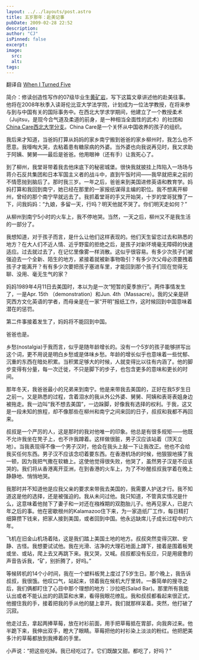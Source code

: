 ```yaml
---
layout: ../../layouts/post.astro
title: 五岁那年：赴美记事
pubDate: 2009-02-28 22:52
description: 
author: "CJ"
isPinned: false
excerpt: 
image:
  src:
  alt:
tags: 
---
```

翻译自 [When I Turned Five](https://www.wcas.northwestern.edu/alumni/crosscurrents/2007-fall-winter/articles/five.html)

简介：修读创造性写作的07级毕业生[黄矿岩](https://www.facebook.com/kuangyan)，写下这篇文章讲述他的赴美往事。他将在2008年秋季入读哥伦比亚大学法学院，计划成为一位法学教授，在将来参与到与中国有关的国际事务中。在西北大学求学期间，他建立了一个教授柔术（Jujitsu，是现今合气道及柔道的前身，是一种相当全面性的武术）的社团和 [China Care西北大学分支](https://groups.northwestern.edu/chinacare/)。China Care是一个关怀从中国收养的孩子的组织。

我后来才知道，当爸妈打算从妈妈的家乡南宁搬到爸爸的家乡柳州时，我怎么也不愿意。我嚎啕大哭，去粘着患有糖尿病的外婆。当外婆也向我说再见时，我又求助于阿姨、舅舅——最后是爸爸。他用眼神（还有手）让我死心了。

到了柳州，我堂哥带着我去他床底下的秘密城堡。很快我就披挂上阵陷入一场场与蒋介石反共集团和日本军国主义者的战斗中，直到午饭时间——我早就把来之前的不情愿抛到脑后了。那时我三岁。一年之后，爸爸来到美国进修英语和教育学。妈妈打算和我回到南宁，她已经在那里的一家报纸谋得主编的职位。我不想离开柳州，曾经的那个南宁早就远去了。我抓着堂哥的手又开始哭，十岁的堂哥犹豫了一下，问我妈妈：“九娘，多留一天，行吗？明天他就不哭了。你们明天走如何？”

从柳州到南宁5小时的火车上，我不停地哭。当然，一天之后，柳州又不是我生活的一部分了。

我想知道，对于孩子而言，是什么让他们这样表现的。他们天生留恋过去和熟悉的地方？在大人们不近人情、近乎野蛮的拒绝之后，是孩子对新环境毫无障碍的快速适应。过去就过去了，在记忆里像雾一样消散。这似乎很容易。有多少次孩子们被强迫去一个全新、陌生的地方，紧接着就被新事物吸引？有多少次父母必须要拽着孩子才能离开？有有多少次要把孩子塞进车里，才能回到那个孩子们现在觉得无聊、没用、毫无生气的家？

妈妈1989年4月11日去美国时，本以为是一次“短暂的夏季旅行”。两件事情发生了，一是Apr. 15th （demonstration）和Jun. 4th（Massacre）。我的父亲是研究西方文化英语的学者，而母亲是在一家“开明”报纸工作，这时候回到中国意味着潜在的惩罚。

第二件事接着发生了，妈妈将不能回到中国。

爸爸也是。

乡愁(nostalgia)于我而言，似乎是随年龄增长的。没有一个5岁的孩子能够拼写出这个词，更不用说是明白乡愁或是体味乡愁。年龄的增长似乎也意味着一些忧郁、沉重的东西在暗处积累。当积累足够大的时候，人就变得比以往有内涵了。他的脚步变得有分量，每一次迁徙，不只是脚下的步子，也包含更多的意味和更长的时间。

那年冬天，我爸爸最小的兄弟来到南宁。他是来带我去美国的，正好在我5岁生日之前一。又是熟悉的过程，含着泪水的我从外公外婆、舅舅、阿姨和表哥表姐身边被拖走。我一边叫“我不想去美国”，一边跺脚，好像我有选择的权利。于我，这又是一段未知的旅程，却不像那些在柳州和南宁之间来回的日子，叔叔和我都不再回来。

叔叔是一个严厉的人，这是那时的我对他唯一的印象。他总是有很多规矩——他既不允许我坐在凳子上，也不许我蹲着。这样做很脏，男子汉应该站着（顶天立地）。当我表现得不像一个男子汉时，他会在我头上敲一下让我改正。他也不会给我买任何东西。男子汉不应该念叨着要东西。在香港机场的时候，他狠狠地揍了我一顿，因为我把气撒在软糖上。这使他觉得很失败，他哭了，虽然男子汉是不应该哭的。我们将从香港离开亚洲，在到香港的火车上，为了不吵醒叔叔我学着在晚上静静地、悄悄地哭。

我那时并不知道他是应我父亲的要求来带我去美国的，我需要人护送才行。我不知道这是他的选择，还是被强迫的。我从未问过他。我只知道，不管真实情况是什么，这意味着他抛下了妻子和一对还在襁褓期的双胞胎儿子。他再见家人，已是六年之后的事。他在密歇根州的Kalamazoo住下来，为一家造纸厂工作，每日精打细算攒下钱来，把家人接到美国，或者回到中国。他永远缺席儿子成长过程中的六年。

飞机在旧金山机场着陆，这是我们踏上美国土地的地方。叔叔突然变得沉默、安静、古怪。我想要试试他。我在光滑、洁净的大理石地面上蹲下，接着是围着板凳或坐、或站，爬上去又再跳下来。我又哭，又喊。叔叔都没有反应，只是用疲惫的声音告诉我，“矿，别折腾了，好吗。”

等候转机的14个小时间，我在一个塑料板凳上度过了5岁生日。那个晚上，我告诉叔叔，我很饿。他叹口气，站起来，领着我在候机大厅里转。一番简单的搜寻之后，我们俩都盯住了心目中那个理想的地方：沙拉吧(Salad Bar)。那里所有我能认出或者不能认出的的蔬菜和水果，看得我眼花缭乱。我和叔叔都看起来很正式，他握住我的手，接着把我的手从他的腿上拿开。我们就那样呆着。突然，他打破了沉寂。

他走过去，拿起两捧草莓，放在衬衫前面，用手把草莓抵在胃部，向我奔过来。他半跪下来，我伸出双手，瞪大了眼睛。草莓把他的衬衫染上淡淡的粉红。他把肥美多汁的草莓都放到我捧着的手里。

小声说：“把这些吃掉。我已经吃过了。它们既酸又甜。都吃了，好吗？”
